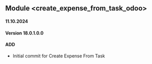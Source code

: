 ## Module <create_expense_from_task_odoo>

#### 11.10.2024
#### Version 18.0.1.0.0
#### ADD
- Initial commit for Create Expense From Task
